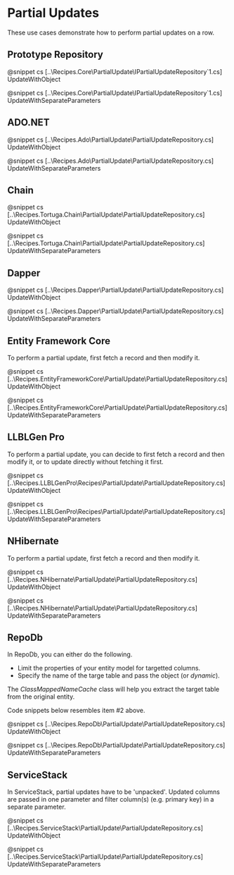 ﻿# Partial Updates

These use cases demonstrate how to perform partial updates on a row. 

## Prototype Repository

@snippet cs [..\Recipes.Core\PartialUpdate\IPartialUpdateRepository`1.cs] UpdateWithObject

@snippet cs [..\Recipes.Core\PartialUpdate\IPartialUpdateRepository`1.cs] UpdateWithSeparateParameters

## ADO.NET

@snippet cs [..\Recipes.Ado\PartialUpdate\PartialUpdateRepository.cs] UpdateWithObject

@snippet cs [..\Recipes.Ado\PartialUpdate\PartialUpdateRepository.cs] UpdateWithSeparateParameters

## Chain

@snippet cs [..\Recipes.Tortuga.Chain\PartialUpdate\PartialUpdateRepository.cs] UpdateWithObject

@snippet cs [..\Recipes.Tortuga.Chain\PartialUpdate\PartialUpdateRepository.cs] UpdateWithSeparateParameters

## Dapper

@snippet cs [..\Recipes.Dapper\PartialUpdate\PartialUpdateRepository.cs] UpdateWithObject

@snippet cs [..\Recipes.Dapper\PartialUpdate\PartialUpdateRepository.cs] UpdateWithSeparateParameters

## Entity Framework Core

To perform a partial update, first fetch a record and then modify it.

@snippet cs [..\Recipes.EntityFrameworkCore\PartialUpdate\PartialUpdateRepository.cs] UpdateWithObject

@snippet cs [..\Recipes.EntityFrameworkCore\PartialUpdate\PartialUpdateRepository.cs] UpdateWithSeparateParameters

## LLBLGen Pro

To perform a partial update, you can decide to first fetch a record and then modify it, or to update directly without fetching 
it first. 

@snippet cs [..\Recipes.LLBLGenPro\Recipes\PartialUpdate\PartialUpdateRepository.cs] UpdateWithObject

@snippet cs [..\Recipes.LLBLGenPro\Recipes\PartialUpdate\PartialUpdateRepository.cs] UpdateWithSeparateParameters

## NHibernate

To perform a partial update, first fetch a record and then modify it.

@snippet cs [..\Recipes.NHibernate\PartialUpdate\PartialUpdateRepository.cs] UpdateWithObject

@snippet cs [..\Recipes.NHibernate\PartialUpdate\PartialUpdateRepository.cs] UpdateWithSeparateParameters

## RepoDb

In RepoDb, you can either do the following.

- Limit the properties of your entity model for targetted columns.
- Specify the name of the targe table and pass the object (or *dynamic*).

The *ClassMappedNameCache* class  will help you extract the target table from the original entity.

Code snippets below resembles item #2 above.

@snippet cs [..\Recipes.RepoDb\PartialUpdate\PartialUpdateRepository.cs] UpdateWithObject

@snippet cs [..\Recipes.RepoDb\PartialUpdate\PartialUpdateRepository.cs] UpdateWithSeparateParameters

## ServiceStack

In ServiceStack, partial updates have to be 'unpacked'. Updated columns are passed in one parameter and filter column(s) (e.g. primary key) in a separate parameter.

@snippet cs [..\Recipes.ServiceStack\PartialUpdate\PartialUpdateRepository.cs] UpdateWithObject

@snippet cs [..\Recipes.ServiceStack\PartialUpdate\PartialUpdateRepository.cs] UpdateWithSeparateParameters






